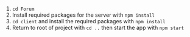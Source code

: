 
1. `cd Forum`
2. Install required packages for the server with `npm install`
3. `cd client` and install the required packages with `npm install`
4. Return to root of project with `cd ..` then start the app with `npm start`




